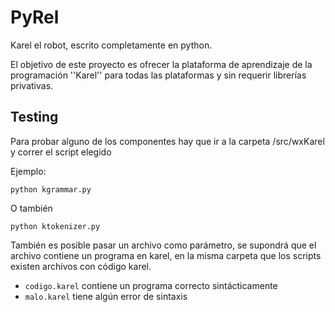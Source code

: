 PyRel
=====

Karel el robot, escrito completamente en python.

El objetivo de este proyecto es ofrecer la plataforma de aprendizaje de la programación ''Karel'' para todas las plataformas y sin requerir librerías privativas.

Testing
-------

Para probar alguno de los componentes hay que ir a la carpeta /src/wxKarel y correr el script elegido

Ejemplo:

`python kgrammar.py`

O también

`python ktokenizer.py`

También es posible pasar un archivo como parámetro, se supondrá que el archivo contiene un programa en karel, en la misma carpeta que los scripts existen archivos con código karel.

* `codigo.karel` contiene un programa correcto sintácticamente
* `malo.karel` tiene algún error de sintaxis
